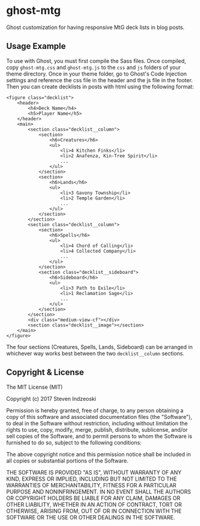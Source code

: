 # ghost-mtg

Ghost customization for having responsive MtG deck lists in blog posts.

## Usage Example

To use with Ghost, you must first compile the Sass files. Once compiled, copy `ghost-mtg.css` and `ghost-mtg.js` to the `css` and `js` folders of your theme directory. Once in your theme folder, go to Ghost's Code Injection settings and reference the css file in the header and the js file in the footer. Then you can create decklists in posts with html using the following format:

    <figure class="decklist">
        <header>
            <h4>Deck Name</h4>
            <h5>Player Name</h5>
        </header>
        <main>
            <section class="decklist__column">
                <section>
                    <h6>Creatures</h6>
                    <ul>
                        <li>4 Kitchen Finks</li>
                        <li>2 Anafenza, Kin-Tree Spirit</li>
                        ...
                    </ul>
                </section>
                <section>
                    <h6>Lands</h6>
                    <ul>
                        <li>3 Gavony Township</li>
                        <li>2 Temple Garden</li>
                        ...
                    </ul>
                </section>
            </section>
            <section class="decklist__column">
                <section>
                    <h6>Spells</h6>
                    <ul>
                        <li>4 Chord of Calling</li>
                        <li>4 Collected Company</li>
                        ...
                    </ul>
                </section>
                <section class="decklist__sideboard">
                    <h6>Sideboard</h6>
                    <ul>
                        <li>3 Path to Exile</li>
                        <li>1 Reclamation Sage</li>
                        ...
                    </ul>
                </section>
            </section>
            <div class="medium-view-cf"></div>
            <section class="decklist__image"></section>
        </main>
    </figure>

The four sections (Creatures, Spells, Lands, Sideboard) can be arranged in whichever way works best between the two `decklist__column` sections.

## Copyright & License

The MIT License (MIT)

Copyright (c) 2017 Steven Indzeoski

Permission is hereby granted, free of charge, to any person obtaining a copy
of this software and associated documentation files (the "Software"), to deal
in the Software without restriction, including without limitation the rights
to use, copy, modify, merge, publish, distribute, sublicense, and/or sell
copies of the Software, and to permit persons to whom the Software is
furnished to do so, subject to the following conditions:

The above copyright notice and this permission notice shall be included in all
copies or substantial portions of the Software.

THE SOFTWARE IS PROVIDED "AS IS", WITHOUT WARRANTY OF ANY KIND, EXPRESS OR
IMPLIED, INCLUDING BUT NOT LIMITED TO THE WARRANTIES OF MERCHANTABILITY,
FITNESS FOR A PARTICULAR PURPOSE AND NONINFRINGEMENT. IN NO EVENT SHALL THE
AUTHORS OR COPYRIGHT HOLDERS BE LIABLE FOR ANY CLAIM, DAMAGES OR OTHER
LIABILITY, WHETHER IN AN ACTION OF CONTRACT, TORT OR OTHERWISE, ARISING FROM,
OUT OF OR IN CONNECTION WITH THE SOFTWARE OR THE USE OR OTHER DEALINGS IN THE
SOFTWARE.
